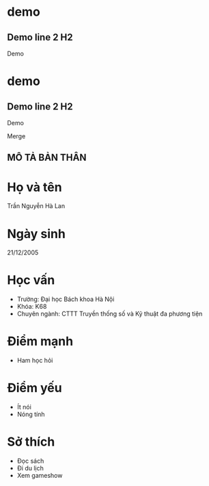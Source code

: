 # demo
## Demo line 2 H2

Demo
# demo
## Demo line 2 H2

Demo

Merge
## MÔ TẢ BẢN THÂN
# Họ và tên
Trần Nguyễn Hà Lan
# Ngày sinh
21/12/2005
# Học vấn
- Trường: Đại học Bách khoa Hà Nội
- Khóa: K68
- Chuyên ngành: CTTT Truyền thống số và Kỹ thuật đa phương tiện
# Điểm mạnh
- Ham học hỏi 
# Điểm yếu
- Ít nói
- Nóng tính
# Sở thích
- Đọc sách
- Đi du lịch
- Xem gameshow

